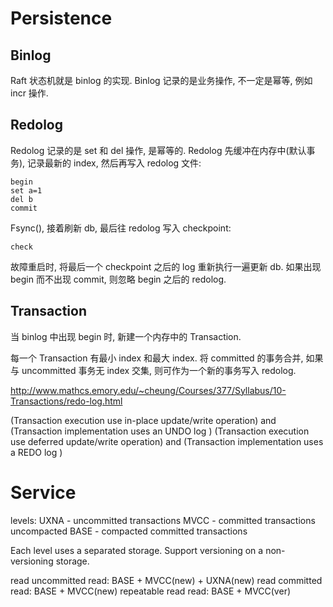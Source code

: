 # Persistence

## Binlog

Raft 状态机就是 binlog 的实现. Binlog 记录的是业务操作, 不一定是幂等, 例如 incr 操作.

## Redolog

Redolog 记录的是 set 和 del 操作, 是幂等的. Redolog 先缓冲在内存中(默认事务), 记录最新的 index, 然后再写入 redolog 文件:

	begin
	set a=1
	del b
	commit

Fsync(), 接着刷新 db, 最后往 redolog 写入 checkpoint:

	check

故障重启时, 将最后一个 checkpoint 之后的 log 重新执行一遍更新 db. 如果出现 begin 而不出现 commit, 则忽略 begin 之后的 redolog.

## Transaction

当 binlog 中出现 begin 时, 新建一个内存中的 Transaction.

每一个 Transaction 有最小 index 和最大 index. 将 committed 的事务合并, 如果与 uncommitted 事务无 index 交集, 则可作为一个新的事务写入 redolog.

http://www.mathcs.emory.edu/~cheung/Courses/377/Syllabus/10-Transactions/redo-log.html

(Transaction execution use in-place update/write operation) and (Transaction implementation uses an UNDO log )
(Transaction execution use deferred update/write operation) and (Transaction implementation uses a REDO log )

# Service

levels:
	UXNA - uncommitted transactions
	MVCC - committed transactions uncompacted
	BASE - compacted committed transactions

Each level uses a separated storage.
Support versioning on a non-versioning storage.

read uncommitted
	read: BASE + MVCC(new) + UXNA(new)
read committed
	read: BASE + MVCC(new)
repeatable read
	read: BASE + MVCC(ver)


